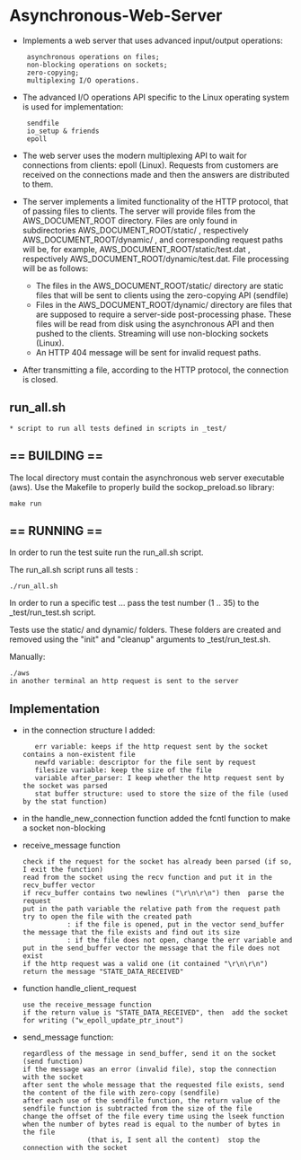 # Asynchronous-Web-Server

- Implements a web server that uses advanced input/output operations:
    
       asynchronous operations on files;
       non-blocking operations on sockets;
       zero-copying;
       multiplexing I/O operations.

- The advanced I/O operations API specific to the Linux operating system is used for implementation:

       sendfile
       io_setup & friends
       epoll
- The web server uses the modern multiplexing API to wait for connections from clients: epoll (Linux). Requests from customers are received on the connections made and then the answers are distributed to them.

- The server implements a limited functionality of the HTTP protocol, that of passing files to clients. The server will provide files from the AWS_DOCUMENT_ROOT directory. Files are only found in subdirectories AWS_DOCUMENT_ROOT/static/ , respectively AWS_DOCUMENT_ROOT/dynamic/ , and corresponding request paths will be, for example, AWS_DOCUMENT_ROOT/static/test.dat , respectively AWS_DOCUMENT_ROOT/dynamic/test.dat.  File processing will be as follows:
  - The files in the AWS_DOCUMENT_ROOT/static/ directory are static files that will be sent to clients using the zero-copying API (sendfile)
  - Files in the AWS_DOCUMENT_ROOT/dynamic/ directory are files that are supposed to require a server-side post-processing phase. These files will be read from disk using the asynchronous API and then pushed to the clients. Streaming will use non-blocking sockets (Linux).
  -  An HTTP 404 message will be sent for invalid request paths.
 
- After transmitting a file, according to the HTTP protocol, the connection is closed.


## run_all.sh
	* script to run all tests defined in scripts in _test/

## == BUILDING ==

The local directory must contain the asynchronous web server executable
(aws). Use the Makefile to properly build the sockop_preload.so
library:

	make run

## == RUNNING ==

In order to run the test suite run the run_all.sh script.

The run_all.sh script runs all tests :

	./run_all.sh

In order to run a specific test ... pass the test number (1 .. 35) to
the _test/run_test.sh script.

Tests use the static/ and dynamic/ folders. These folders are created and
removed using the "init" and "cleanup" arguments to _test/run_test.sh.

Manually:

    ./aws
    in another terminal an http request is sent to the server

## Implementation
- in the connection structure I added:
  
         err variable: keeps if the http request sent by the socket contains a non-existent file
         newfd variable: descriptor for the file sent by request
         filesize variable: keep the size of the file
         variable after_parser: I keep whether the http request sent by the socket was parsed
         stat buffer structure: used to store the size of the file (used by the stat function)
  
- in the handle_new_connection function  added the fcntl function to make a socket non-blocking
- receive_message function

      check if the request for the socket has already been parsed (if so, I exit the function)
      read from the socket using the recv function and put it in the recv_buffer vector
      if recv_buffer contains two newlines ("\r\n\r\n") then  parse the request
      put in the path variable the relative path from the request path
      try to open the file with the created path
                 : if the file is opened, put in the vector send_buffer the message that the file exists and find out its size
                 : if the file does not open, change the err variable and put in the send_buffer vector the message that the file does not exist
      if the http request was a valid one (it contained "\r\n\r\n") return the message "STATE_DATA_RECEIVED"

- function handle_client_request
  
      use the receive_message function
      if the return value is "STATE_DATA_RECEIVED", then  add the socket for writing ("w_epoll_update_ptr_inout")

- send_message function:
  
      regardless of the message in send_buffer, send it on the socket (send function)
      if the message was an error (invalid file), stop the connection with the socket
      after sent the whole message that the requested file exists, send the content of the file with zero-copy (sendfile)
      after each use of the sendfile function, the return value of the sendfile function is subtracted from the size of the file
      change the offset of the file every time using the lseek function
      when the number of bytes read is equal to the number of bytes in the file
                      (that is, I sent all the content)  stop the connection with the socket

  
